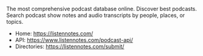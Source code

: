 The most comprehensive podcast database online. Discover best podcasts. Search podcast show notes and audio transcripts by people, places, or topics.

* Home: https://listennotes.com/
* API: https://www.listennotes.com/podcast-api/
* Directories: https://listennotes.com/submit/
